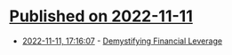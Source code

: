 # [Published on 2022-11-11](index.md)

* [2022-11-11, 17:16:07](https://news.ycombinator.com/item?id=33563555) - [Demystifying Financial Leverage](https://bam.kalzumeus.com/archive/demystifying-financial-leverage/)
